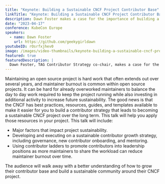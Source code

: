```yaml
---
title: "Keynote: Building a Sustainable CNCF Project Contributor Base"
linkTitle: "Keynote: Building a Sustainable CNCF Project Contributor Base"
description: Dawn Foster makes a case for the importance of building a sustainable contributor base on the keynote stage at KubeCon Amsterdam, 2023.
date: "2023-04-17"
conference: KubeCon Europe
speakers:
  - name: Dawn Foster
    url: https://github.com/geekygirldawn
youtubeID: rOsrfxjhev0
image: /images/video-thumbnails/keynote-building-a-sustainable-cncf-project-contributor-base.png
featured: true
featuredDescription: |
  Dawn Foster, TAG Contributor Strategy co-chair, makes a case for the importance of building a sustainable contributor base on the keynote stage at KubeCon Amsterdam, 2023.
---
```


Maintaining an open source project is hard work that often extends out over several years, and maintainer burnout is common within open source projects. It can be hard for already overworked maintainers to balance the day to day work required to keep the project running while also investing in additional activity to increase future sustainability. The good news is that the CNCF has best practices, resources, guides, and templates available to make it easier for you to build a contributor strategy that leads to becoming a sustainable CNCF project over the long term. This talk will help you apply those resources in your project. This talk will include:

* Major factors that impact project sustainability.
* Developing and executing on a sustainable contributor growth strategy, including governance, new contributor onboarding, and mentoring.
* Using contributor ladders to promote contributors into leadership positions as more maintainers to share the workload can reduce maintainer burnout over time.

The audience will walk away with a better understanding of how to grow their contributor base and build a sustainable community around their CNCF project.
